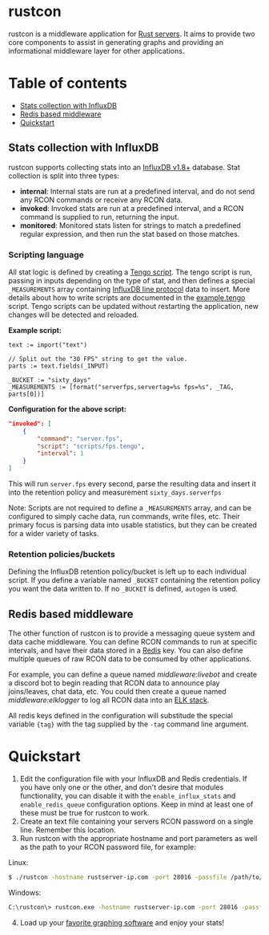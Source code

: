 # rustcon

rustcon is a middleware application for [Rust servers](https://rust.facepunch.com/).  It aims to provide two core components to assist in generating graphs and providing an informational middleware layer for other applications.

# Table of contents
* [Stats collection with InfluxDB](#stats-collection-with-influxdb)
* [Redis based middleware](#redis-based-middleware)
* [Quickstart](#quickstart)

## Stats collection with InfluxDB

rustcon supports collecting stats into an [InfluxDB v1.8+](https://www.influxdata.com/) database.  Stat collection is split into three types:

* **internal**: Internal stats are run at a predefined interval, and do not send any RCON commands or receive any RCON data.
* **invoked**: Invoked stats are run at a predefined interval, and a RCON command is supplied to run, returning the input.
* **monitored**: Monitored stats listen for strings to match a predefined regular expression, and then run the stat based on those matches.

### Scripting language
All stat logic is defined by creating a [Tengo script](https://github.com/d5/tengo).  The tengo script is run, passing in inputs depending on the type of stat, and then defines a special `_MEASUREMENTS` array containing [InfluxDB line protocol](https://docs.influxdata.com/influxdb/v1.8/write_protocols/line_protocol_tutorial/) data to insert. More details about how to write scripts are documented in the [example.tengo](https://github.com/diametric/rustcon/blob/master/scripts/example.tengo) script. Tengo scripts can be updated without restarting the application, new changes will be detected and reloaded.

**Example script:**
```tengo
text := import("text")

// Split out the "30 FPS" string to get the value.
parts := text.fields(_INPUT)

_BUCKET := "sixty_days"
_MEASUREMENTS := [format("serverfps,servertag=%s fps=%s", _TAG, parts[0])]
```
**Configuration for the above script:**
```json
"invoked": [
    {
        "command": "server.fps",
        "script": "scripts/fps.tengo",
        "interval": 1
    }
]
```

This will run `server.fps` every second, parse the resulting data and insert it into the retention policy and measurement `sixty_days.serverfps`


Note: Scripts are not required to define a `_MEASUREMENTS` array, and can be configured to simply cache data, run commands, write files, etc.  Their primary focus is parsing data into usable statistics, but they can be created for a wider variety of tasks.

### Retention policies/buckets
Defining the InfluxDB retention policy/bucket is left up to each individual script. If you define a variable named `_BUCKET` containing the retention policy you want
the data written to.  If no `_BUCKET` is defined, `autogen` is used.

## Redis based middleware

The other function of rustcon is to provide a messaging queue system and data cache middleware.   You can define RCON commands to run at specific intervals, and have their data stored in a [Redis](https://redis.io) key.  You can also define multiple queues of raw RCON data to be consumed by other applications.

For example, you can define a queue named *middleware:livebot* and create a discord bot to begin reading that RCON data to announce play joins/leaves, chat data, etc. You could then create a queue named *middleware:elklogger* to log all RCON data into an [ELK stack](https://www.elastic.co/what-is/elk-stack).

All redis keys defined in the configuration will substitude the special variable `{tag}` with the tag supplied by the `-tag` command line argument.

# Quickstart

1. Edit the configuration file with your InfluxDB and Redis credentials. If you have only one or the other, and don't desire that modules functionality, you can disable it with the `enable_influx_stats` and `enable_redis_queue` configuration options.  Keep in mind at least one of these must be true for rustcon to work.
2. Create an text file containing your servers RCON password on a single line. Remember this location.
3. Run rustcon with the appropriate hostname and port parameters as well as the path to your RCON password file, for example:

Linux:
```sh
$ ./rustcon -hostname rustserver-ip.com -port 28016 -passfile /path/to/your/rcon/passwordfile.txt
```

Windows:
```sh
C:\rustcon\> rustcon.exe -hostname rustserver-ip.com -port 28016 -passfile /path/to/your/rcon/passwordfile.txt
```

4. Load up your [favorite graphing software](https://grafana.com/) and enjoy your stats!